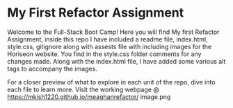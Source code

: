 # My First Refactor Assignment

Welcome to the Full-Stack Boot Camp! Here you will find My first Refactor Assignment, inside this repo I have included a readme file, index.html, style.css, gitignore along with assests file with including images for the Horiseon website. You find in the style.css folder comments for any changes made. Along with the index.html file, I have added some various alt tags to accompany the images. 

For a closer preview of what to explore in each unit of the repo, dive into each file to learn more. Visit the working webpage @ https://mkish1220.github.io/meaghanrefactor/
image.png
